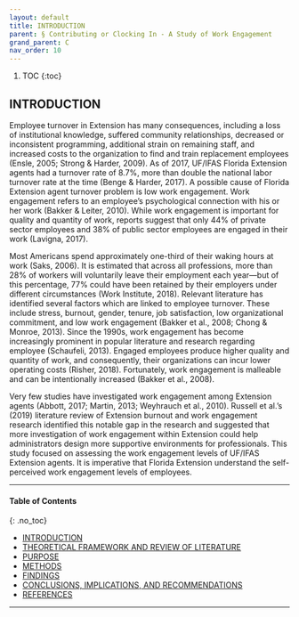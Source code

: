```yaml
---
layout: default
title: INTRODUCTION
parent: § Contributing or Clocking In - A Study of Work Engagement
grand_parent: C 
nav_order: 10 
---
```

<style>
.dont-break-out {
  /* These are technically the same, but use both */
  overflow-wrap: break-word;
  word-wrap: break-word;

     -ms-word-break: break-all;
  /* This is the dangerous one in WebKit, as it breaks things wherever */
  word-break: break-all;
  /* Instead use this non-standard one: */
  word-break: break-word;
}

.youtube-container {
    position: relative;
    width: 100%;
    height: 0;
    padding-bottom: 56.25%;
}
.youtube-video {
    position: absolute;
    top: 0;
    left: 0;
    width: 100%;
    height: 100%;
}

</style>

<div class="dont-break-out" markdown="1">

1. TOC
{:toc}

## INTRODUCTION
Employee turnover in Extension has many consequences, including a loss of institutional knowledge, suffered community relationships, decreased or inconsistent programming, additional strain on remaining staff, and increased costs to the organization to find and train replacement employees (Ensle, 2005; Strong & Harder, 2009). As of 2017, UF/IFAS Florida Extension agents had a turnover rate of 8.7%, more than double the national labor turnover rate at the time (Benge & Harder, 2017). A possible cause of Florida Extension agent turnover problem is low work engagement. Work engagement refers to an employee’s psychological connection with his or her work (Bakker & Leiter, 2010). While work engagement is important for quality and quantity of work, reports suggest that only 44% of private sector employees and 38% of public sector employees are engaged in their work (Lavigna, 2017).

Most Americans spend approximately one-third of their waking hours at work (Saks, 2006). It is estimated that across all professions, more than 28% of workers will voluntarily leave their employment each year—but of this percentage, 77% could have been retained by their employers under different circumstances (Work Institute, 2018). Relevant literature has identified several factors which are linked to employee turnover. These include stress, burnout, gender, tenure, job satisfaction, low organizational commitment, and low work engagement (Bakker et al., 2008; Chong & Monroe, 2013). Since the 1990s, work engagement has become increasingly prominent in popular literature and research regarding employee (Schaufeli, 2013). Engaged employees produce higher quality and quantity of work, and consequently, their organizations can incur lower operating costs (Risher, 2018). Fortunately, work engagement is malleable and can be intentionally increased (Bakker et al., 2008).

Very few studies have investigated work engagement among Extension agents (Abbott, 2017; Martin, 2013; Weyhrauch et al., 2010). Russell et al.’s (2019) literature review of Extension burnout and work engagement research identified this notable gap in the research and suggested that more investigation of work engagement within Extension could help administrators design more supportive environments for professionals. This study focused on assessing the work engagement levels of UF/IFAS Extension agents. It is imperative that Florida Extension understand the self-perceived work engagement levels of employees.

***

#### Table of Contents
{: .no_toc}

<ul><li> <a href="/docs/C/Contributing-or-Clocking-In-A-Study-of-Work-Engagement-1/">
INTRODUCTION</a></li><li> <a href="/docs/C/Contributing-or-Clocking-In-A-Study-of-Work-Engagement-2/">
THEORETICAL FRAMEWORK AND REVIEW OF LITERATURE</a></li><li> <a href="/docs/C/Contributing-or-Clocking-In-A-Study-of-Work-Engagement-3/">
PURPOSE</a></li><li> <a href="/docs/C/Contributing-or-Clocking-In-A-Study-of-Work-Engagement-4/">
METHODS</a></li><li> <a href="/docs/C/Contributing-or-Clocking-In-A-Study-of-Work-Engagement-5/">
FINDINGS </a></li><li> <a href="/docs/C/Contributing-or-Clocking-In-A-Study-of-Work-Engagement-6/">
CONCLUSIONS, IMPLICATIONS, AND RECOMMENDATIONS</a></li><li> <a href="/docs/C/Contributing-or-Clocking-In-A-Study-of-Work-Engagement-7/">
REFERENCES</a></li></ul>

***

</div>

